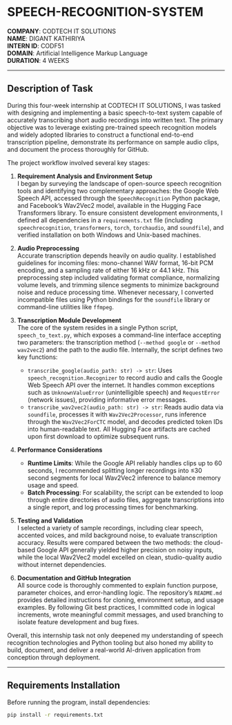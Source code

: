 # SPEECH-RECOGNITION-SYSTEM

**COMPANY**: CODTECH IT SOLUTIONS  
**NAME**: DIGANT KATHIRIYA  
**INTERN ID**: CODF51  
**DOMAIN**: Artificial Intelligence Markup Language  
**DURATION**: 4 WEEKS

---

## Description of Task

During this four-week internship at CODTECH IT SOLUTIONS, I was tasked with designing and implementing a basic speech-to-text system capable of accurately transcribing short audio recordings into written text. The primary objective was to leverage existing pre-trained speech recognition models and widely adopted libraries to construct a functional end-to-end transcription pipeline, demonstrate its performance on sample audio clips, and document the process thoroughly for GitHub.

The project workflow involved several key stages:

1. **Requirement Analysis and Environment Setup**  
   I began by surveying the landscape of open-source speech recognition tools and identifying two complementary approaches: the Google Web Speech API, accessed through the `SpeechRecognition` Python package, and Facebook’s Wav2Vec2 model, available in the Hugging Face Transformers library. To ensure consistent development environments, I defined all dependencies in a `requirements.txt` file (including `speechrecognition`, `transformers`, `torch`, `torchaudio`, and `soundfile`), and verified installation on both Windows and Unix-based machines.

2. **Audio Preprocessing**  
   Accurate transcription depends heavily on audio quality. I established guidelines for incoming files: mono-channel WAV format, 16-bit PCM encoding, and a sampling rate of either 16 kHz or 44.1 kHz. This preprocessing step included validating format compliance, normalizing volume levels, and trimming silence segments to minimize background noise and reduce processing time. Whenever necessary, I converted incompatible files using Python bindings for the `soundfile` library or command-line utilities like `ffmpeg`.

3. **Transcription Module Development**  
   The core of the system resides in a single Python script, `speech_to_text.py`, which exposes a command-line interface accepting two parameters: the transcription method (`--method google` or `--method wav2vec2`) and the path to the audio file. Internally, the script defines two key functions:
   - `transcribe_google(audio_path: str) -> str`: Uses `speech_recognition.Recognizer` to record audio and calls the Google Web Speech API over the internet. It handles common exceptions such as `UnknownValueError` (unintelligible speech) and `RequestError` (network issues), providing informative error messages.
   - `transcribe_wav2vec2(audio_path: str) -> str`: Reads audio data via `soundfile`, processes it with `Wav2Vec2Processor`, runs inference through the `Wav2Vec2ForCTC` model, and decodes predicted token IDs into human-readable text. All Hugging Face artifacts are cached upon first download to optimize subsequent runs.

4. **Performance Considerations**  
   - **Runtime Limits**: While the Google API reliably handles clips up to 60 seconds, I recommended splitting longer recordings into ≤30 second segments for local Wav2Vec2 inference to balance memory usage and speed.
   - **Batch Processing**: For scalability, the script can be extended to loop through entire directories of audio files, aggregate transcriptions into a single report, and log processing times for benchmarking.

5. **Testing and Validation**  
   I selected a variety of sample recordings, including clear speech, accented voices, and mild background noise, to evaluate transcription accuracy. Results were compared between the two methods: the cloud-based Google API generally yielded higher precision on noisy inputs, while the local Wav2Vec2 model excelled on clean, studio-quality audio without internet dependencies.

6. **Documentation and GitHub Integration**  
   All source code is thoroughly commented to explain function purpose, parameter choices, and error-handling logic. The repository’s `README.md` provides detailed instructions for cloning, environment setup, and usage examples. By following Git best practices, I committed code in logical increments, wrote meaningful commit messages, and used branching to isolate feature development and bug fixes.

Overall, this internship task not only deepened my understanding of speech recognition technologies and Python tooling but also honed my ability to build, document, and deliver a real-world AI-driven application from conception through deployment.

---

## Requirements Installation

Before running the program, install dependencies:

```bash
pip install -r requirements.txt

